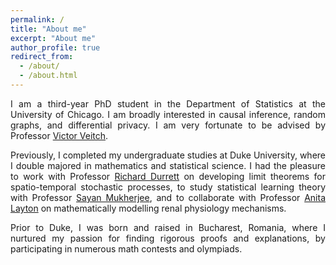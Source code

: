 ```yaml
---
permalink: /
title: "About me"
excerpt: "About me"
author_profile: true
redirect_from: 
  - /about/
  - /about.html
---
```




<p><div style="text-align: justify"> 
I am a third-year PhD student in the Department of Statistics at the University of Chicago. I am broadly interested in causal inference, random graphs, and differential privacy. I am very fortunate to be advised by Professor <a href="http://victorveitch.com">Victor Veitch</a>. 
 </div></p>


<p><div style="text-align: justify"> 
Previously, I completed my undergraduate studies at Duke University, where I double majored in mathematics and statistical science. I had the pleasure to work with Professor <a href="https://services.math.duke.edu/~rtd/">Richard Durrett</a> on developing limit theorems for spatio-temporal stochastic processes, to study statistical learning theory with Professor <a href="https://sayanmuk.github.io">Sayan Mukherjee</a>, and to collaborate with Professor <a href="https://uwaterloo.ca/scholar/a2layton">Anita Layton</a> on mathematically modelling renal physiology mechanisms. 
</div></p>

<p><div style="text-align: justify"> 
Prior to Duke, I was born and raised in Bucharest, Romania, where I nurtured my passion for finding rigorous proofs and explanations, by participating in numerous math contests and olympiads. 
</div></p>




